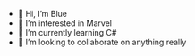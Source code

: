 - 👋 Hi, I’m Blue
- 👀 I’m interested in Marvel
- 🌱 I’m currently learning C#
- 💞️ I’m looking to collaborate on anything really

<!---
Frankee-Blue-Lozano/Frankee-Blue-Lozano is a ✨ special ✨ repository because its `README.md` (this file) appears on your GitHub profile.
You can click the Preview link to take a look at your changes.
--->
